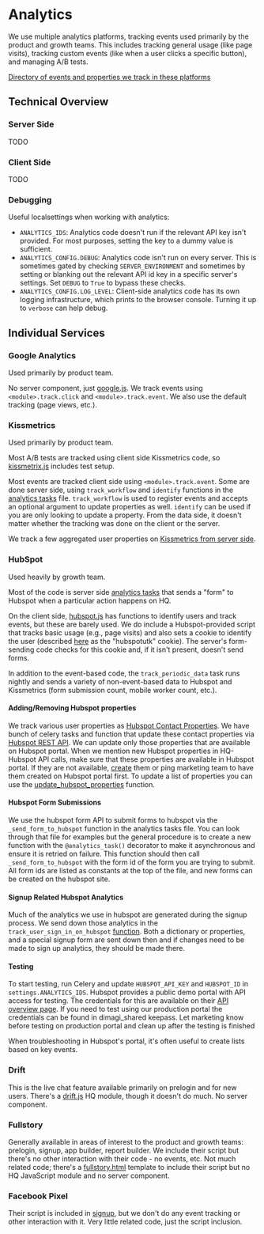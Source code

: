 # Analytics
We use multiple analytics platforms, tracking events used primarily by the product and growth teams. This includes tracking general usage (like page visits), tracking custom events (like when a user clicks a specific button), and managing A/B tests.

[Directory of events and properties we track in these platforms](https://docs.google.com/spreadsheets/d/1frMdFeznNcMAIyMW3pG3zes6mmY03UG67HyMUHXlb-s/edit#gid=1804103672)

## Technical Overview

### Server Side

TODO

### Client Side

TODO

### Debugging

Useful localsettings when working with analytics:
- `ANALYTICS_IDS`: Analytics code doesn't run if the relevant API key isn't provided. For most purposes, setting the key to a dummy value is sufficient.
- `ANALYTICS_CONFIG.DEBUG`: Analytics code isn't run on every server. This is sometimes gated by checking `SERVER_ENVIRONMENT` and sometimes by setting or blanking out the relevant API id key in a specific server's settings. Set `DEBUG` to `True` to bypass these checks.
- `ANALYTICS_CONFIG.LOG_LEVEL`: Client-side analytics code has its own logging infrastructure, which prints to the browser console. Turning it up to `verbose` can help debug.

## Individual Services

### Google Analytics

Used primarily by product team.

No server component, just [google.js](https://github.com/dimagi/commcare-hq/blob/master/corehq/apps/analytics/static/analytix/js/google.js). We track events using `<module>.track.click` and `<module>.track.event`. We also use the default tracking (page views, etc.).

### Kissmetrics

Used primarily by product team.

Most A/B tests are tracked using client side Kissmetrics code, so [kissmetrix.js](https://github.com/dimagi/commcare-hq/blob/master/corehq/apps/analytics/static/analytix/js/kissmetrix.js) includes test setup.

Most events are tracked client side using `<module>.track.event`. Some are done server side, using `track_workflow` and `identify` functions in the [analytics tasks](https://github.com/dimagi/commcare-hq/blob/master/corehq/apps/analytics/tasks.py) file. `track_workflow` is used to register events and accepts an optional argument to update properties as well. `identify` can be used if you are only looking to update a property. From the data side, it doesn't matter whether the tracking was done on the client or the server.

We track a few aggregated user properties on [Kissmetrics from server side](https://github.com/dimagi/commcare-hq/blob/master/corehq/apps/analytics/tasks.py#L210).

### HubSpot

Used heavily by growth team.

Most of the code is server side [analytics tasks](https://github.com/dimagi/commcare-hq/blob/master/corehq/apps/analytics/tasks.py) that sends a "form" to Hubspot when a particular action happens on HQ.

On the client side, [hubspot.js](https://github.com/dimagi/commcare-hq/blob/master/corehq/apps/analytics/static/analytix/js/hubspot.js) has functions to identify users and track events, but these are barely used. We do include a Hubspot-provided script that tracks basic usage (e.g., page visits) and also sets a cookie to identify the user (described [here](https://knowledge.hubspot.com/articles/kcs_article/reports/what-cookies-does-hubspot-set-in-a-visitor-s-browser) as the "hubspotutk" cookie). The server's form-sending code checks for this cookie and, if it isn't present, doesn't send forms.

In addition to the event-based code, the `track_periodic_data` task runs nightly and sends a variety of non-event-based data to Hubspot and Kissmetrics (form submission count, mobile worker count, etc.).

#### Adding/Removing Hubspot properties

We track various user properties as [Hubspot Contact Properties](http://knowledge.hubspot.com/contacts-user-guide-v2/how-to-use-contact-and-company-properties). We have bunch of celery tasks and function that update these contact properties via [Hubspot REST API](http://developers.hubspot.com/docs/methods/contacts/create_or_update). We can update only those properties that are available on Hubspot portal. When we mention new Hubspot properties in HQ-Hubspot API calls, make sure that these properties are available in Hubspot portal. If they are not available, [create](http://knowledge.hubspot.com/contacts-user-guide-v2/how-to-create-contact-and-company-properties) them or ping marketing team to have them created on Hubspot portal first. To update a list of properties you can use the [update_hubspot_properties](https://github.com/dimagi/commcare-hq/blob/master/corehq/apps/analytics/tasks.py#L174) function.

#### Hubspot Form Submissions
We use the hubspot form API to submit forms to hubspot via the `_send_form_to_hubspot` function in the analytics tasks file. You can look through that file for examples but the general procedure is to create a new function with the `@analytics_task()` decorator to make it asynchronous and ensure it is retried on failure. This function should then call `_send_form_to_hubspot` with the form id of the form you are trying to submit. All form ids are listed as constants at the top of the file, and new forms can be created on the hubspot site.

#### Signup Related Hubspot Analytics
Much of the analytics we use in hubspot are generated during the signup process. We send down those analytics in the `track_user_sign_in_on_hubspot` [function](https://github.com/dimagi/commcare-hq/blob/master/corehq/apps/analytics/tasks.py#L181). Both a dictionary or properties, and a special signup form are sent down then and if changes need to be made to sign up analytics, they should be made there.

#### Testing

To start testing, run Celery and update `HUBSPOT_API_KEY` and `HUBSPOT_ID` in `settings.ANALYTICS_IDS`. Hubspot provides a public demo portal with API access for testing. The credentials for this are available on their [API overview page](http://developers.hubspot.com/docs/overview). If you need to test using our production portal the credentials can be found in dimagi_shared keepass. Let marketing know before testing on production portal and clean up after the testing is finished

When troubleshooting in Hubspot's portal, it's often useful to create lists based on key events.

### Drift

This is the live chat feature available primarily on prelogin and for new users. There's a [drift.js](https://github.com/dimagi/commcare-hq/blob/master/corehq/apps/analytics/static/analytix/js/drift.js) HQ module, though it doesn't do much. No server component.

### Fullstory

Generally available in areas of interest to the product and growth teams: prelogin, signup, app builder, report builder. We include their script but there's no other interaction with their code - no events, etc. Not much related code; there's a [fullstory.html](https://github.com/dimagi/commcare-hq/blob/master/corehq/apps/analytics/templates/analytics/fullstory.html) template to include their script but no HQ JavaScript module and no server component.

### Facebook Pixel

Their script is included in [signup](https://github.com/dimagi/commcare-hq/blob/master/corehq/apps/registration/templates/registration/register_new_user.html), but we don't do any event tracking or other interaction with it. Very little related code, just the script inclusion.
